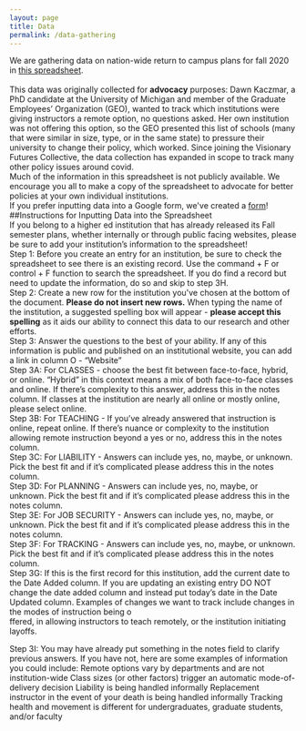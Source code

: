 ```yaml
---
layout: page
title: Data
permalink: /data-gathering
---
```

We are gathering data on nation-wide return to campus plans for fall 2020 in [this spreadsheet](https://docs.google.com/spreadsheets/d/1QT9K9gqxfdKA5G4xuKsL5EgrNQF5darG3WLiomixoVE/edit#gid=1727698265).<br />
<br />
This data was originally collected for **advocacy** purposes: Dawn Kaczmar, a PhD candidate at the University of Michigan and member of the Graduate Employees’ Organization (GEO), wanted to track which institutions were giving instructors a remote option, no questions asked. Her own institution was not offering this option, so the GEO presented this list of schools (many that were similar in size, type, or in the same state) to pressure their university to change their policy, which worked. Since joining the Visionary Futures Collective, the data collection has expanded in scope to track many other policy issues around covid. 
<br />
Much of the information in this spreadsheet is not publicly available. We encourage you all to make a copy of the spreadsheet to advocate for better policies at your own individual institutions. 
<br />
If you prefer inputting data into a Google form, we've created a [form]()!
<br />
##Instructions for Inputting Data into the Spreadsheet
<br />
If you belong to a higher ed institution that has already released its Fall semester plans, whether internally or through public facing websites, please be sure to add your institution’s information to the spreadsheet!
<br />
Step 1: Before you create an entry for an institution, be sure to check the spreadsheet to see there is an existing record. Use the command + F or control + F function to search the spreadsheet. If you do find a record but need to update the information, do so and skip to step 3H.
<br />
Step 2: Create a new row for the institution you've chosen at the bottom of the document. **Please do not insert new rows.** When typing the name of the institution, a suggested spelling box will appear - **please accept this spelling** as it aids our ability to connect this data to our research and other efforts.
<br />
Step 3: Answer the questions to the best of your ability. If any of this information is public and published on an institutional website, you can add a link in column O - “Website”
<br />
Step 3A: For CLASSES - choose the best fit  between face-to-face, hybrid, or online. “Hybrid” in this context means a mix of both face-to-face classes and online. If there’s complexity to this answer, address this in the notes column. If classes at the institution are nearly all online or mostly online, please select online. 
<br />
Step 3B: For TEACHING - If you’ve already answered that instruction is online, repeat online. If there’s nuance or complexity to the institution allowing remote instruction beyond a yes or no, address this in the notes column.
<br />
Step 3C: For LIABILITY - Answers can include yes, no, maybe, or unknown. Pick the best fit and if it’s complicated please address this in the notes column.
<br />
Step 3D: For PLANNING - Answers can include yes, no, maybe, or unknown. Pick the best fit and if it’s complicated please address this in the notes column.
<br />
Step 3E: For JOB SECURITY - Answers can include yes, no, maybe, or unknown. Pick the best fit and if it’s complicated please address this in the notes column.
<br />
Step 3F: For TRACKING -  Answers can include yes, no, maybe, or unknown. Pick the best fit and if it’s complicated please address this in the notes column.
<br />
Step 3G: If this is the first record for this institution, add the current date to the Date Added column. If you are updating an existing entry DO NOT change the date added column and instead put today’s date in the Date Updated column. Examples of changes we want to track include changes in the modes of instruction being o<br />ffered, in allowing instructors to teach remotely, or the institution initiating layoffs.

Step 3I: You may have already put something in the notes field to clarify previous answers. If you have not, here are some examples of information you could include: 
Remote options vary by departments and are not institution-wide
Class sizes (or other factors) trigger an automatic mode-of-delivery decision
Liability is being handled informally
Replacement instructor in the event of your death is being handled informally
Tracking health and movement is different for undergraduates, graduate students, and/or faculty

